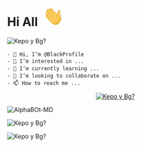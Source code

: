 # Hi All &nbsp;<a href="Hey"><img src="https://raw.githubusercontent.com/Viz-Zer/Viz-Zer/main/Assets/Hi.gif" width="48px"></a>

![Kepo y Bg?](https://cardivo.vercel.app/api?name=BlackProfile&description=Hi,%20Welcome%20To%20My%20Profile%20❤&image=https://avatars.githubusercontent.com/u/98068926?s=120&v=4?v=4&backgroundColor=%23ecf0f1&&github=@BlackPofile.&twitter=&pattern=leaf&colorPattern=%23eaeaea)


```bash
- 👋 Hi, I’m @BlackProfile
- 👀 I’m interested in ...
- 🌱 I’m currently learning ...
- 💞️ I’m looking to collaborate on ...
- 📫 How to reach me ...
```
<p align="center"> <a href="BlackProfile"><img width="170px" height="24" src="https://komarev.com/ghpvc/?username=BlackProfile&label=PROFILE%20VISITORS&color=green&style=flat-square" alt="Kepo y Bg?" /></a> </p>
<!---
BlackProfile/BlackProfile is a ✨ special ✨ repository because its `README.md` (this file) appears on your GitHub profile.
You can click the Preview link to take a look at your changes.
--->

![AlphaBOt-MD](https://github-readme-stats.vercel.app/api/pin/?username=BlackProfile&repo=ALPHABOT-MD-BY-ZEEONEOFC&heme=dark)

![Kepo y Bg?](https://github-readme-stats.vercel.app/api/top-langs/?username=BlackProfile&layout=compact&theme=nightowl)

![Kepo y Bg?](https://github-readme-stats.vercel.app/api?username=BlackProfile&show_icons=true&theme=nightowl)
